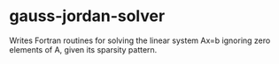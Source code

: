 # gauss-jordan-solver
Writes Fortran routines for solving the linear system Ax=b ignoring zero elements of A, given its sparsity pattern.
